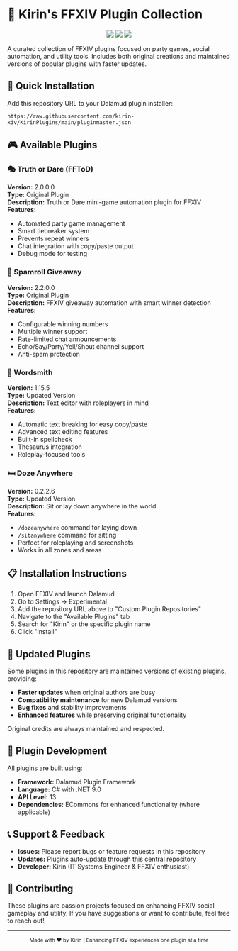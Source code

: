 # 🦊 Kirin's FFXIV Plugin Collection

<p align="center">
  <img src="https://img.shields.io/badge/FFXIV-Plugin%20Repository-FF69B4?style=for-the-badge&logo=final-fantasy&logoColor=white"/>
  <img src="https://img.shields.io/badge/Dalamud-Compatible-9D4EDD?style=for-the-badge"/>
  <img src="https://img.shields.io/badge/Status-Active-00D4AA?style=for-the-badge"/>
</p>

A curated collection of FFXIV plugins focused on party games, social automation, and utility tools. Includes both original creations and maintained versions of popular plugins with faster updates.

## 🚀 Quick Installation

Add this repository URL to your Dalamud plugin installer:

```
https://raw.githubusercontent.com/kirin-xiv/KirinPlugins/main/pluginmaster.json
```

## 🎮 Available Plugins

### 🎭 Truth or Dare (FFToD)
**Version:** 2.0.0.0  
**Type:** Original Plugin  
**Description:** Truth or Dare mini-game automation plugin for FFXIV  
**Features:**
- Automated party game management
- Smart tiebreaker system
- Prevents repeat winners
- Chat integration with copy/paste output
- Debug mode for testing

### 🎲 Spamroll Giveaway
**Version:** 2.2.0.0  
**Type:** Original Plugin  
**Description:** FFXIV giveaway automation with smart winner detection  
**Features:**
- Configurable winning numbers
- Multiple winner support
- Rate-limited chat announcements
- Echo/Say/Party/Yell/Shout channel support
- Anti-spam protection

### 📝 Wordsmith
**Version:** 1.15.5  
**Type:** Updated Version  
**Description:** Text editor with roleplayers in mind  
**Features:**
- Automatic text breaking for easy copy/paste
- Advanced text editing features
- Built-in spellcheck
- Thesaurus integration
- Roleplay-focused tools

### 🛏️ Doze Anywhere
**Version:** 0.2.2.6  
**Type:** Updated Version  
**Description:** Sit or lay down anywhere in the world  
**Features:**
- `/dozeanywhere` command for laying down
- `/sitanywhere` command for sitting
- Perfect for roleplaying and screenshots
- Works in all zones and areas

## 📋 Installation Instructions

1. Open FFXIV and launch Dalamud
2. Go to Settings → Experimental
3. Add the repository URL above to "Custom Plugin Repositories"
4. Navigate to the "Available Plugins" tab
5. Search for "Kirin" or the specific plugin name
6. Click "Install"

## 🔄 Updated Plugins

Some plugins in this repository are maintained versions of existing plugins, providing:
- **Faster updates** when original authors are busy
- **Compatibility maintenance** for new Dalamud versions
- **Bug fixes** and stability improvements
- **Enhanced features** while preserving original functionality

Original credits are always maintained and respected.

## 🔧 Plugin Development

All plugins are built using:
- **Framework:** Dalamud Plugin Framework
- **Language:** C# with .NET 9.0
- **API Level:** 13
- **Dependencies:** ECommons for enhanced functionality (where applicable)

## 📞 Support & Feedback

- **Issues:** Please report bugs or feature requests in this repository
- **Updates:** Plugins auto-update through this central repository
- **Developer:** Kirin (IT Systems Engineer & FFXIV enthusiast)

## 🌟 Contributing

These plugins are passion projects focused on enhancing FFXIV social gameplay and utility. If you have suggestions or want to contribute, feel free to reach out!

---

<div align="center">
  <sub>Made with ❤️ by Kirin | Enhancing FFXIV experiences one plugin at a time</sub>
</div>